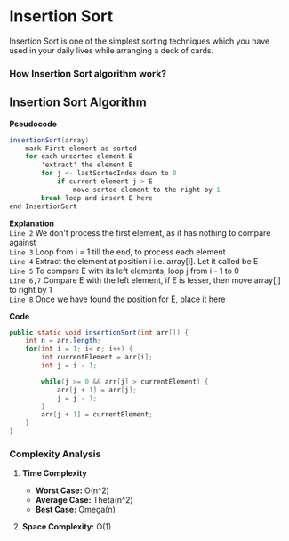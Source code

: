 # Insertion Sort
Insertion Sort is one of the simplest sorting techniques which you have used in your daily lives while arranging a deck of cards.

### How Insertion Sort algorithm work?

## Insertion Sort Algorithm
**Pseudocode** <br/>
```java
insertionSort(array)
    mark First element as sorted
    for each unsorted element E
        'extract' the element E
        for j <- lastSortedIndex down to 0
            if current element j > E
                move sorted element to the right by 1
        break loop and insert E here
end InsertionSort
```

**Explanation** <br/>
`Line 2` We don't process the first element, as it has nothing to compare against <br/>
`Line 3` Loop from i = 1 till the end, to process each element <br/>
`Line 4` Extract the element at position i i.e. array[i]. Let it called be E <br/>
`Line 5` To compare E with its left elements, loop j from i - 1 to 0 <br/>
`Line 6,7` Compare E with the left element, if E is lesser, then move array[j] to right by 1 <br/>
`Line 8` Once we have found the position for E, place it here <br/>

**Code** <br/>
```java
public static void insertionSort(int arr[]) {
    int n = arr.length;
    for(int i = 1; i< n; i++) {
        int currentElement = arr[i];
        int j = i - 1;

        while(j >= 0 && arr[j] > currentElement) {
            arr[j + 1] = arr[j];
            j = j - 1;
        }
        arr[j + 1] = currentElement;
    }
}
```

### Complexity Analysis
1. **Time Complexity**
    - **Worst Case:** O(n^2)
    - **Average Case:** Theta(n^2)
    - **Best Case:** Omega(n)

2. **Space Complexity:** O(1)